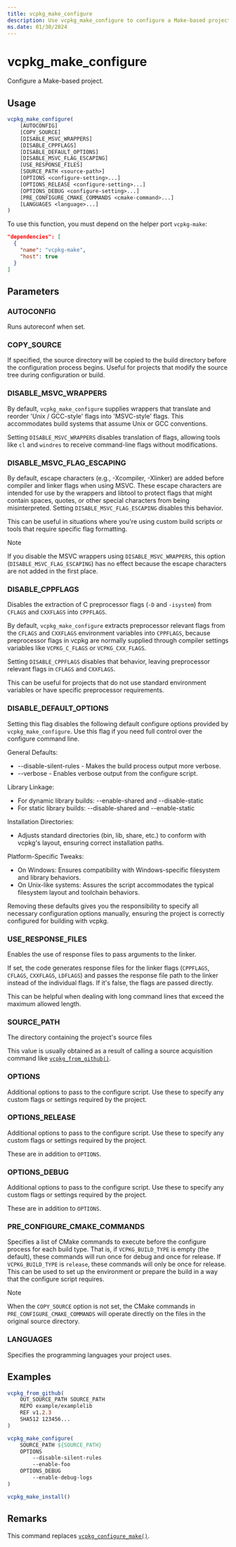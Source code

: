 ```yaml
---
title: vcpkg_make_configure
description: Use vcpkg_make_configure to configure a Make-based project.
ms.date: 01/30/2024
---
```

# vcpkg_make_configure

Configure a Make-based project.

## Usage
        
```cmake
vcpkg_make_configure(
    [AUTOCONFIG]
    [COPY_SOURCE]
    [DISABLE_MSVC_WRAPPERS]
    [DISABLE_CPPFLAGS]
    [DISABLE_DEFAULT_OPTIONS]
    [DISABLE_MSVC_FLAG_ESCAPING]
    [USE_RESPONSE_FILES]
    [SOURCE_PATH <source-path>]
    [OPTIONS <configure-setting>...]
    [OPTIONS_RELEASE <configure-setting>...]
    [OPTIONS_DEBUG <configure-setting>...]
    [PRE_CONFIGURE_CMAKE_COMMANDS <cmake-command>...]
    [LANGUAGES <language>...]
)
```

To use this function, you must depend on the helper port `vcpkg-make`:

```json
"dependencies": [
  {
    "name": "vcpkg-make",
    "host": true
  }
]
```

## Parameters

### AUTOCONFIG

Runs autoreconf when set.

### COPY_SOURCE

If specified, the source directory will be copied to the build directory before the configuration process begins. Useful for projects that modify the source tree during configuration or build.

### DISABLE_MSVC_WRAPPERS

By default, `vcpkg_make_configure` supplies wrappers that translate and reorder 'Unix / GCC-style' flags into 'MSVC-style' flags. This accommodates build systems that assume Unix or GCC conventions.

Setting `DISABLE_MSVC_WRAPPERS` disables translation of flags, allowing tools like `cl` and `windres` to receive command-line flags without modifications.

### DISABLE_MSVC_FLAG_ESCAPING

By default, escape characters (e.g., -Xcompiler, -Xlinker) are added before compiler and linker flags when using MSVC. These escape characters are intended for use by the wrappers and libtool to protect flags that might contain spaces, quotes, or other special characters from being misinterpreted. Setting `DISABLE_MSVC_FLAG_ESCAPING` disables this behavior. 

This can be useful in situations where you're using custom build scripts or tools that require specific flag formatting.

>[!NOTE]
>If you disable the MSVC wrappers using `DISABLE_MSVC_WRAPPERS`, this option (`DISABLE_MSVC_FLAG_ESCAPING`) has no effect because the escape characters are not added in the first place.

### DISABLE_CPPFLAGS

Disables the extraction of C preprocessor flags (`-D` and `-isystem`) from `CFLAGS` and `CXXFLAGS` into `CPPFLAGS`.

By default, `vcpkg_make_configure` extracts preprocessor relevant flags from the `CFLAGS` and `CXXFLAGS` environment variables into `CPPFLAGS`, because preprocessor flags in vcpkg are normally supplied through compiler settings variables like `VCPKG_C_FLAGS` or `VCPKG_CXX_FLAGS`.

Setting `DISABLE_CPPFLAGS` disables that behavior, leaving preprocessor relevant flags in `CFLAGS` and `CXXFLAGS`.

This can be useful for projects that do not use standard environment variables or have specific preprocessor requirements.

### DISABLE_DEFAULT_OPTIONS

Setting this flag disables the following default configure options provided by `vcpkg_make_configure`. Use this flag if you need full control over the configure command line.

General Defaults:
* --disable-silent-rules - Makes the build process output more verbose.
* --verbose - Enables verbose output from the configure script.

Library Linkage:
* For dynamic library builds: --enable-shared and --disable-static
* For static library builds: --disable-shared and --enable-static

Installation Directories:
* Adjusts standard directories (bin, lib, share, etc.) to conform with vcpkg's layout, ensuring correct installation paths.

Platform-Specific Tweaks:
* On Windows: Ensures compatibility with Windows-specific filesystem and library behaviors.
* On Unix-like systems: Assures the script accommodates the typical filesystem layout and toolchain behaviors.

Removing these defaults gives you the responsibility to specify all necessary configuration options manually, ensuring the project is correctly configured for building with vcpkg.

### USE_RESPONSE_FILES

Enables the use of response files to pass arguments to the linker.

If set, the code generates response files for the linker flags (`CPPFLAGS`, `CFLAGS`, `CXXFLAGS`, `LDFLAGS`) and passes the response file path to the linker instead of the individual flags. If it's false, the flags are passed directly.

This can be helpful when dealing with long command lines that exceed the maximum allowed length.

### SOURCE_PATH

The directory containing the project's source files

This value is usually obtained as a result of calling a source acquisition command like [`vcpkg_from_github()`](vcpkg_from_github.md).

### OPTIONS

Additional options to pass to the configure script. Use these to specify any custom flags or settings required by the project.

### OPTIONS_RELEASE

Additional options to pass to the configure script. Use these to specify any custom flags or settings required by the project.

These are in addition to `OPTIONS`.

### OPTIONS_DEBUG

Additional options to pass to the configure script. Use these to specify any custom flags or settings required by the project.

These are in addition to `OPTIONS`.

### PRE_CONFIGURE_CMAKE_COMMANDS

Specifies a list of CMake commands to execute before the configure process for each build type. That is, if `VCPKG_BUILD_TYPE` is empty (the default), these commands will run once for debug and once for release. If `VCPKG_BUILD_TYPE` is `release`, these commands will only be once for release. This can be used to set up the environment or prepare the build in a way that the configure script requires.

>[!NOTE]
> When the `COPY_SOURCE` option is not set, the CMake commands in `PRE_CONFIGURE_CMAKE_COMMANDS` will operate directly on the files in the original source directory.

### LANGUAGES

Specifies the programming languages your project uses.

## Examples

```cmake
vcpkg_from_github(
    OUT_SOURCE_PATH SOURCE_PATH
    REPO example/examplelib
    REF v1.2.3
    SHA512 123456...
)

vcpkg_make_configure(
    SOURCE_PATH ${SOURCE_PATH}
    OPTIONS
        --disable-silent-rules
        --enable-foo
    OPTIONS_DEBUG
        --enable-debug-logs
)

vcpkg_make_install()
```

## Remarks

This command replaces [`vcpkg_configure_make()`](vcpkg_configure_make.md).
